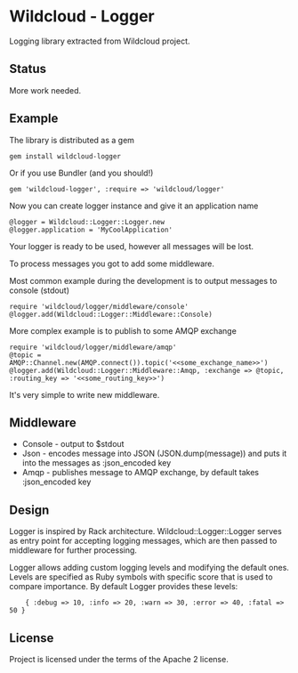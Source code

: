 # Wildcloud - Logger

Logging library extracted from Wildcloud project.

## Status

More work needed.

## Example

The library is distributed as a gem

    gem install wildcloud-logger

Or if you use Bundler (and you should!)

    gem 'wildcloud-logger', :require => 'wildcloud/logger'

Now you can create logger instance and give it an application name

    @logger = Wildcloud::Logger::Logger.new
    @logger.application = 'MyCoolApplication'

Your logger is ready to be used, however all messages will be lost.

To process messages you got to add some middleware.

Most common example during the development is to output messages to console (stdout)

    require 'wildcloud/logger/middleware/console'
    @logger.add(Wildcloud::Logger::Middleware::Console)

More complex example is to publish to some AMQP exchange

    require 'wildcloud/logger/middleware/amqp'
    @topic = AMQP::Channel.new(AMQP.connect()).topic('<<some_exchange_name>>')
    @logger.add(Wildcloud::Logger::Middleware::Amqp, :exchange => @topic, :routing_key => '<<some_routing_key>>')

It's very simple to write new middleware.

## Middleware

* Console - output to $stdout
* Json - encodes message into JSON (JSON.dump(message)) and puts it into the messages as :json_encoded key
* Amqp - publishes message to AMQP exchange, by default takes :json_encoded key

## Design

Logger is inspired by Rack architecture. Wildcloud::Logger::Logger serves as entry point for accepting logging messages,
which are then passed to middleware for further processing.

Logger allows adding custom logging levels and modifying the default ones. Levels are specified as Ruby symbols with
specific score that is used to compare importance. By default Logger provides these levels:

        { :debug => 10, :info => 20, :warn => 30, :error => 40, :fatal => 50 }

## License

Project is licensed under the terms of the Apache 2 license.
